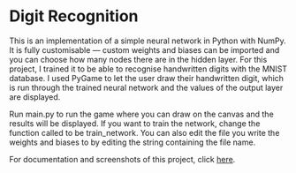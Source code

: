 # Digit Recognition

This is an implementation of a simple neural network in Python with NumPy. It is fully customisable — custom weights and biases can be imported and you can choose how many nodes there are in the hidden layer.
For this project, I trained it to be able to recognise handwritten digits with the MNIST database. I used PyGame to let the user draw their handwritten digit, which is run through the trained neural network and the values of the output layer are displayed.

Run main.py to run the game where you can draw on the canvas and the results will be displayed.
If you want to train the network, change the function called to be train_network. You can also edit the file you write the weights and biases to by editing the string containing the file name.

For documentation and screenshots of this project, click [here](https://jamesywu.notion.site/Digit-Recognition-a55f1887d0f14154b3caf80fda85a538?pvs=4).
